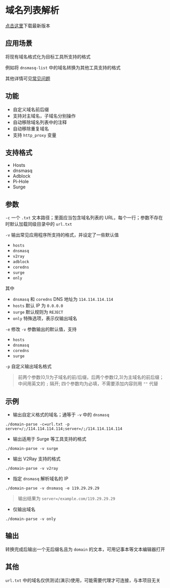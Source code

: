 # 域名列表解析

[点击这里](https://github.com/CalmLong/domain-parse/releases)下载最新版本

## 应用场景

将现有域名格式化为目标工具所支持的格式

例如将 `dnsmasq-list` 中的域名转换为其他工具支持的格式

其他详情可见[常见问题](https://github.com/CalmLong/domain-parse/issues/2#issue-585661994)

## 功能

* 自定义域名前后缀
* 支持对主域名，子域名分别操作
* 自动移除域名列表中的注释
* 自动移除重复域名
* 支持 `http_proxy` 变量

## 支持格式

* Hosts
* dnsmasq
* Adblock
* Pi-Hole
* Surge

## 参数

`-c` 一个 `.txt` 文本路径；里面应当包含域名列表的 URL，每个一行；参数不存在时默认加载同级目录中的 `url.txt`

`-v` 输出常见应用程序所支持的格式，并设定了一些默认值

 * `hosts`
 * `dnsmasq`
 * `v2ray`
 * `adblock`
 * `coredns`
 * `surge`
 * `only`
 
 其中
  
 * `dnsmasq` 和 `coredns` DNS 地址为 `114.114.114.114`
 * `hosts` 默认 IP 为 `0.0.0.0`
 * `surge` 默认规则为 `REJECT`
 * `only` 特殊选项，表示仅输出域名
 
`-e` 修改 `-v` 参数输出的默认值，支持

* `hosts`
* `dnsmasq`
* `coredns`
* `surge`

`-p` 自定义输出域名格式

> 前两个参数(0,1)为子域名的前/后缀，后两个参数(2,3)为主域名的前后缀；
> 中间用英文的 `;` 隔开;
> 四个参数均为必填，不需要添加内容则用 `""` 代替

## 示例

* 输出自定义格式的域名；通等于 `-v` 中的 `dnsmasq`

`./domain-parse -c=url.txt -p server=/;/114.114.114.114;server=/;/114.114.114.114`

* 输出适用于 Surge 等工具支持的格式

`./domain-parse -v surge`

* 输出 V2Ray 支持的格式

`./domain-parse -v v2ray`

* 指定 `dnsmasq` 解析域名的 IP

`./domain-parse -v dnsmasq -e 119.29.29.29`

> 输出结果为 `server=/example.com/119.29.29.29`

* 仅输出域名

`./domain-parse -v only`

## 输出

转换完成后输出一个无后缀名且为 `domain` 的文本，可用记事本等文本编辑器打开

## 其他

`url.txt` 中的域名仅供测试(演示)使用，可能需要代理才可连接，与本项目无关